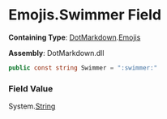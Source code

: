 # Emojis\.Swimmer Field

**Containing Type**: [DotMarkdown](../../README.md)\.[Emojis](../README.md)

**Assembly**: DotMarkdown\.dll

```csharp
public const string Swimmer = ":swimmer:"
```

### Field Value

System\.[String](https://docs.microsoft.com/en-us/dotnet/api/system.string)